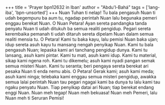 +++
title = 'Prayer bpn12632 in Iban'
author = "Abdu'l-Bahá"
tags = ['lang-iba', 'bpn-unsorted']
+++
Nuan Tuhan ti nelap! Tu bala pengasuh Nuan ti udah begempuru ba aum tu, ngadap perintah Nuan lalu begunaka pemeri enggau berekat Nuan. O Nuan Petara! Ayan sereta pandangka tanda penyatu Nuan ti udah ditukuh ba semua realiti pengidup. Pegari sereta kerembaika pemanah ti udah ditaruh sereta dipelam Nuan dalam semua realiti mensia tu.
O Petara! Kami tu baka kayu, lalu pemisi Nuan baka ujan; idup sereta asuh kayu tu mansang nengah penyikap Nuan. Kami tu bala pengasuh Nuan; lepaska kami ari tanchang pengidup dunya. Kami tu lansang, asuh kami pintar. Kami tu mati, asuh kami idup. Kami tu material, sikap kami ngena roh. Kami tu dikemelu; asuh kami nyadi pangan semak semua misteri Nuan. Kami tu seranta; beri pengaya sereta berekat ari pesaka Nuan ti enda nemu abis. O Petara! Gerak kami; asuh kami meda; asuh kami ninga; telebaka kami enggau semua misteri pengidup, awakka semua lalai perintah Nuan tau pegari ngagai kami ba dunya tu lalu kami tau ngaku penyatu Nuan. Tiap penyikap datai ari Nuan; tiap berekat endang enggi Nuan.
	Nuan	meh	tegap!	Nuan	meh	bekuasa!	Nuan	meh
Pemeri, lalu Nuan meh ti Seruran Pemisi!
